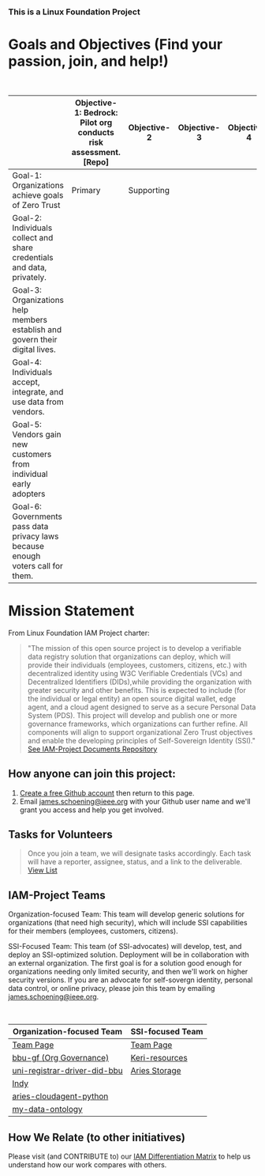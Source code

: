 ### This is a Linux Foundation Project
# Goals and Objectives (Find your passion, join, and help!)

<br/>

|  | Objective-1: Bedrock: Pilot org conducts risk assessment. [Repo]  | Objective-2 | Objective-3 | Objective-4 | Objective-5 | Objective-6 |
| -------------------- | -------------| ----------|  ----------| ----------| ----------| ----------|
| Goal-1: Organizations achieve goals of Zero Trust | Primary | Supporting |
| Goal-2: Individuals collect and share credentials and data, privately. |        |
|  Goal-3: Organizations help members establish and govern their digital lives. |             |
| Goal-4: Individuals accept, integrate, and use data from vendors.  |               |      
|  Goal-5: Vendors gain new customers from individual early adopters|             |
|Goal-6: Governments pass data privacy laws because enough voters call for them. |



# Mission Statement 
From Linux Foundation IAM Project charter:
> "The mission of this open source project is to develop a verifiable data registry
solution that organizations can deploy, which will provide their individuals
(employees, customers, citizens, etc.) with decentralized identity using W3C
Verifiable Credentials (VCs) and Decentralized Identifiers (DIDs),while providing
the organization with greater security and other benefits. This is expected to
include (for the individual or legal entity) an open source digital wallet, edge
agent, and a cloud agent designed to serve as a secure Personal Data System
(PDS). This project will develop and publish one or more governance
frameworks, which organizations can further refine. All components will align to
support organizational Zero Trust objectives and enable the developing principles
of Self-Sovereign Identity (SSI)."  [See IAM-Project Documents Repository](https://github.com/I-AM-project/Overall-Project-Documents)

## How anyone can join this project:  
1. [Create a free Github account](https://github.com) then return to this page.
2. Email james.schoening@ieee.org with your Github user name and we'll grant you access and help you get involved.     

## Tasks for Volunteers
> Once you join a team, we will designate tasks accordingly. Each task will have a reporter, assignee, status, and a link to the deliverable. 
[View List](https://github.com/I-AM-project/tasks-for-volunteers)

## IAM-Project Teams 
Organization-focused Team: This team will develop generic solutions for organizations (that need high security), which will include SSI capabilities for their members (employees, customers, citizens). 

SSI-Focused Team: This team (of SSI-advocates) will develop, test, and deploy an SSI-optimized solution. Deployment will be in collaboration with an external organization.  The first goal is for a solution good enough for organizations needing only limited security, and then we'll work on higher security versions.   If you are an advocate for self-sovergn identity, personal data control, or online privacy, please join this team by emailing james.schoening@ieee.org.  

<br/>

|  Organization-focused Team | SSI-focused Team |
| -------------------- | -------------|
|[Team Page](https://github.com/orgs/I-AM-project/teams/organization-focused-team)  |[Team Page](https://github.com/orgs/I-AM-project/teams/ssi-focused-team)  |
| [bbu-gf (Org Governance)](https://github.com/I-AM-project/bbu-gf) | [Keri-resources](https://github.com/I-AM-project/keri-resources) |
| [uni-registrar-driver-did-bbu](https://github.com/I-AM-project/uni-registrar-driver-did-bbu)|[Aries Storage](https://github.com/I-AM-project/Aries-storage)             |
|  [Indy](https://github.com/I-AM-project/indy-sdk) |             |
|  [aries-cloudagent-python](https://github.com/I-AM-project/aries-cloudagent-python)  |               |      
|  [my-data-ontology](https://github.com/I-AM-project/my-data-ontology)|             |

## How We Relate (to other initiatives)
Please visit (and CONTRIBUTE to) our [IAM Differentiation Matrix](https://docs.google.com/spreadsheets/d/160XP7o7k9FFyaFKeGaJFUj2zm7mz8xYUQI1lAVarrC0) to help us understand how our work compares with others.  
